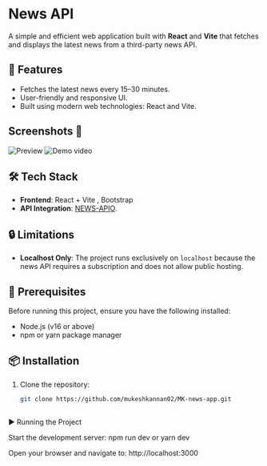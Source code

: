 # News API  

A simple and efficient web application built with **React** and **Vite** that fetches and displays the latest news from a third-party news API. 

## 🚀 Features  
- Fetches the latest news every 15–30 minutes.  
- User-friendly and responsive UI.  
- Built using modern web technologies: React and Vite.  

## Screenshots 📸
![Preview](/images/search-screenshot.PNG)
![Demo video](/images/demo.gif)


## 🛠️ Tech Stack  
- **Frontend**: React + Vite , Bootstrap
- **API Integration**: [NEWS-APIO](https://newsapi.org/).  

## 🔒 Limitations  
- **Localhost Only**: The project runs exclusively on `localhost` because the news API requires a subscription and does not allow public hosting.  

## 🔧 Prerequisites  
Before running this project, ensure you have the following installed:  
- Node.js (v16 or above)  
- npm or yarn package manager  

## 📦 Installation  

1. Clone the repository:  
   ```bash  
   git clone https://github.com/mukeshkannan02/MK-news-app.git
     
▶️ Running the Project

Start the development server:
npm run dev  or  yarn dev  

Open your browser and navigate to:
http://localhost:3000 
